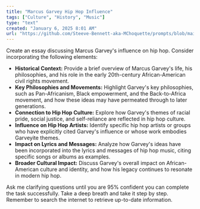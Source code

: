 ```yaml
---
title: "Marcus Garvey Hip Hop Influence"
tags: ["Culture", "History", "Music"]
type: "text"
created: "January 6, 2025 8:01 AM"
url: "https://github.com/Steeve-Bennett-aka-MChoquette/prompts/blob/main/marcus_garvey_hip_hop_influence.md"
---
```


Create an essay discussing Marcus Garvey's influence on hip hop. Consider incorporating the following elements:

- **Historical Context:** Provide a brief overview of Marcus Garvey's life, his philosophies, and his role in the early 20th-century African-American civil rights movement.
- **Key Philosophies and Movements:** Highlight Garvey's key philosophies, such as Pan-Africanism, Black empowerment, and the Back-to-Africa movement, and how these ideas may have permeated through to later generations.
- **Connection to Hip Hop Culture:** Explore how Garvey's themes of racial pride, social justice, and self-reliance are reflected in hip hop culture.
- **Influence on Hip Hop Artists:** Identify specific hip hop artists or groups who have explicitly cited Garvey's influence or whose work embodies Garveyite themes.
- **Impact on Lyrics and Messages:** Analyze how Garvey's ideas have been incorporated into the lyrics and messages of hip hop music, citing specific songs or albums as examples.
- **Broader Cultural Impact:** Discuss Garvey's overall impact on African-American culture and identity, and how his legacy continues to resonate in modern hip hop.

Ask me clarifying questions until you are 95% confident you can complete the task successfully. Take a deep breath and take it step by step. Remember to search the internet to retrieve up-to-date information.